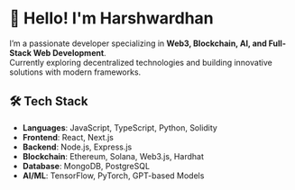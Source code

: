 # 👋 Hello! I'm Harshwardhan
I’m a passionate developer specializing in **Web3, Blockchain, AI, and Full-Stack Web Development**.  
Currently exploring decentralized technologies and building innovative solutions with modern frameworks.

## 🛠️ Tech Stack
- **Languages**: JavaScript, TypeScript, Python, Solidity  
- **Frontend**: React, Next.js  
- **Backend**: Node.js, Express.js  
- **Blockchain**: Ethereum, Solana, Web3.js, Hardhat  
- **Database**: MongoDB, PostgreSQL  
- **AI/ML**: TensorFlow, PyTorch, GPT-based Models  

